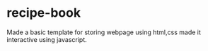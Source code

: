 # recipe-book
Made a basic template for storing webpage using html,css made it interactive using javascript.
